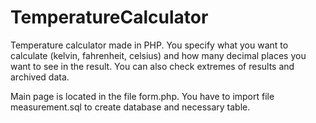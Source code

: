 # TemperatureCalculator
Temperature calculator made in PHP. You specify what you want to calculate (kelvin, fahrenheit, celsius) and how many decimal places you want to see in the result. You can also check extremes of results and archived data.

Main page is located in the file form.php.
You have to import file measurement.sql to create database and necessary table.

